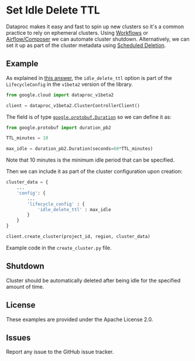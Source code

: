 # Set Idle Delete TTL

Dataproc makes it easy and fast to spin up new clusters so it's a common practice to rely on ephemeral clusters. Using [Workflows](https://cloud.google.com/dataproc/docs/concepts/workflows/overview) or [Airflow/Composer](https://cloud.google.com/composer/) we can automate cluster shutdown. Alternatively, we can set it up as part of the cluster metadata using [Scheduled Deletion](https://cloud.google.com/dataproc/docs/concepts/configuring-clusters/scheduled-deletion).

## Example

As explained in [this answer](https://stackoverflow.com/a/54956557/6121516), the `idle_delete_ttl` option is part of the `LifecycleConfig` in the `v1beta2` version of the library. 

```python
from google.cloud import dataproc_v1beta2

client = dataproc_v1beta2.ClusterControllerClient()
```

The field is of type [`google.protobuf.Duration`](https://developers.google.com/protocol-buffers/docs/reference/csharp/class/google/protobuf/well-known-types/duration#duration) so we can define it as:

```python
from google.protobuf import duration_pb2

TTL_minutes = 10

max_idle = duration_pb2.Duration(seconds=60*TTL_minutes)
```

Note that 10 minutes is the minimum idle period that can be specified.

Then we can include it as part of the cluster configuration upon creation:

```python
cluster_data = {
    ...
    'config': {
        ...
        'lifecycle_config' : {
            'idle_delete_ttl' : max_idle
        }
    }
}

client.create_cluster(project_id, region, cluster_data)
```

Example code in the `create_cluster.py` file.

## Shutdown

Cluster should be automatically deleted after being idle for the specified amount of time.

## License

These examples are provided under the Apache License 2.0.

## Issues

Report any issue to the GitHub issue tracker.
